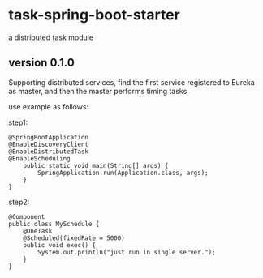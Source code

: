 # task-spring-boot-starter
a distributed task module

## version 0.1.0
Supporting distributed services, find the first service registered to Eureka as master, and then the master performs timing tasks.

use example as follows:

step1:
```
@SpringBootApplication
@EnableDiscoveryClient
@EnableDistributedTask
@EnableScheduling
    public static void main(String[] args) {
        SpringApplication.run(Application.class, args);
    }
}
```
step2:
```
@Component
public class MySchedule {
    @OneTask
    @Scheduled(fixedRate = 5000)
    public void exec() {
        System.out.println("just run in single server.");
    }
}
```

